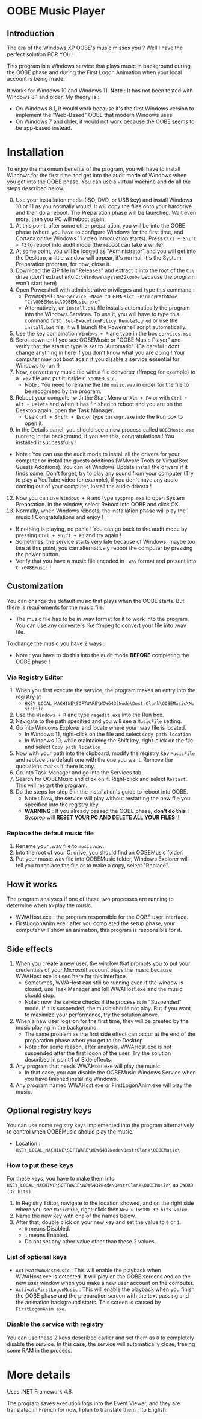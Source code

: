 # OOBE Music Player
## Introduction 
The era of the Windows XP OOBE's music misses you ? Well I have the perfect solution FOR YOU !

This program is a Windows service that plays music in background during the OOBE phase and during the First Logon Animation when your local account is being made.

It works for Windows 10 and Windows 11.
**Note** : It has not been tested with Windows 8.1 and older. My theory is :
- On Windows 8.1, it would work because it's the first Windows version to implement the "Web-Based" OOBE that modern Windows uses.
- On Windows 7 and older, it would not work because the OOBE seems to be app-based instead.

# Installation
To enjoy the maximum benefits of the program, you will have to install Windows for the first time and get into the audit mode of Windows when you get into the OOBE phase. You can use a virtual machine and do all the steps described below.

0. Use your installation media (ISO, DVD, or USB key) and install Windows 10 or 11 as you normally would. It will copy the files onto your harddrive and then do a reboot. The Preparation phase will be launched. Wait even more, then you PC will reboot again.
1. At this point, after some other preparation, you will be into the OOBE phase (where you have to configure Windows for the first time, and Cortana or the Windows 11 video introduction starts). Press `Ctrl + Shift + F3` to reboot into audit mode (the reboot can take a while).
2. At some point, you will be logged as "Administrator" and you will get into the Desktop, a little window will appear, it's normal, it's the System Preparation program, for now, close it.
3. Download the ZIP file in "Releases" and extract it into the root of the `C:\` drive (don't extract into `C:\Windows\system32\oobe` because the program won't start here)
4. Open Powershell with administrative privileges and type this command :
   - Powershell : `New-Service -Name "OOBEMusic" -BinaryPathName "C:\OOBEMusic\OOBEMusic.exe"`
   - Alternatively, an `install.ps1` file installs automatically the program into the Windows Services. To use it, you will have to type this command first : `Set-ExecutionPolicy RemoteSigned` or use the `install.bat` file. It will launch the Powershell script automatically.
5. Use the key combination `Windows + R` ane type in the box `services.msc`
6. Scroll down until you see OOBEMusic or "OOBE Music Player" and verify that the startup type is set to "Automatic". (Be careful : dont change anything in here if you don't know what you are doing ! Your computer may not boot again if you disable a service essential for Windows to run !)
7. Now, convert any music file with a file converter (ffmpeg for example) to a `.wav` file and put it inside `C:\OOBEMusic`.
   - Note : You need to rename the file `music.wav` in order for the file to be recognized by the program.
8. Reboot your computer with the Start Menu or `Alt + F4` or with `Ctrl + Alt + Delete` and when it has finished to reboot and you are on the Desktop again, open the Task Manager.
   - Use `Ctrl + Shift + Esc` or type `taskmgr.exe` into the Run box to open it.
11. In the Details panel, you should see a new process called `OOBEMusic.exe` running in the background, if you see this, congratulations ! You installed it successfully !
   - Note : You can use the audit mode to install all the drivers for your computer or install the guests additions (WMware Tools or VirtualBox Guests Additions). You can let Windows Update install the drivers if it finds some. Don't forget, try to play any sound from your computer (Try to play a YouTube video for example), if you don't have any audio coming out of your computer, install the audio drivers !
12. Now you can use `Windows + R` and type `sysprep.exe` to open System Preparation. In the window, select Reboot into OOBE and click OK.
13. Normally, when Windows reboots, the installation phase will play the music ! Congratulations and enjoy !
   - If nothing is playing, no panic ! You can go back to the audit mode by pressing `Ctrl + Shift + F3` and try again !
   - Sometimes, the service starts very late because of Windows, maybe too late at this point, you can alternatively reboot the computer by pressing the power button.
   - Verify that you have a music file encoded in `.wav` format and present into `C:\OOBEMusic` !

## Customization
You can change the default music that plays when the OOBE starts. But there is requirements for the music file.
- The music file has to be in .wav format for it to work into the program. You can use any converters like ffmpeg to convert your file into .wav file.

To change the music you have 2 ways :
- Note : you have to do this into the audit mode **BEFORE** completing the OOBE phase !
### Via Registry Editor
1. When you first execute the service, the program makes an entry into the registry at
   - `HKEY_LOCAL_MACHINE\SOFTWARE\WOW6432Node\DestrClank\OOBEMusic\MusicFile`
2. Use the `Windows + R` and type `regedit.exe` into the Run box.
3. Navigate to the path specified and you will see a `MusicFile` setting.
4. Go into Windows Explorer and locate where your .wav file is located.
   - In Windows 11, right-click on the file and select `Copy path location`
   - In Windows 10, while maintaining the Shift key, right-click on the file and select `Copy path location`
5. Now with your path into the clipboard, modify the registry key `MusicFile` and replace the default one with the one you want. Remove the quotations marks if there is any.
6. Go into Task Manager and go into the Services tab.
7. Search for OOBEMusic and click on it. Right-click and select `Restart`. This will restart the program.
8. Do the steps for step 9 in the installation's guide to reboot into OOBE.
   - Note : Now, the service will play without restarting the new file you specified into the registry key.
   - **WARNING** : If you already passed the OOBE phase, **don't do this** ! Sysprep will **RESET YOUR PC AND DELETE ALL YOUR FILES** !!
### Replace the defaut music file
1. Rename your .wav file to `music.wav`.
2. Into the root of your C: drive, you should find an OOBEMusic folder.
3. Put your music.wav file into OOBEMusic folder, Windows Explorer will tell you to replace the file or to make a copy, select "Replace".

## How it works
The program analyses if one of these two processes are running to determine when to play the music.
- WWAHost.exe : the program responsible for the OOBE user interface.
- FirstLogonAnim.exe : after you completed the setup phase, your computer will show an animation, this program is responsible for it.

## Side effects
1. When you create a new user, the window that prompts you to put your credentials of your Microsoft account plays the music because WWAHost.exe is used here for this interface.
   - Sometimes, WWAHost can still be running even if the window is closed, use Task Manager and kill WWAHost.exe and the music should stop.
   - Note : now the service checks if the process is in "Suspended" mode. If it is suspended, the music should not play. But if you want to maximize your performance, try the solution above.
2. When a new user logs on for the first time, they will be greeted by the music playing in the background.
   - The same problem as the first side effect can occur at the end of the preparation phase when you get to the Desktop.
   - Note : for some reason, after analysis, WWAHost.exe is not suspended after the first logon of the user. Try the solution described in point 1 of Side effects.
3. Any program that needs WWAHost.exe will play the music.
   - In that case, you can disable the OOBEMusic Windows Service when you have finished installing Windows.
4. Any program named WWAHost.exe or FirstLogonAnim.exe will play the music.

## Optional registry keys
You can use some registry keys implemented into the program alternatively to control when OOBEMusic should play the music.
   - Location : `HKEY_LOCAL_MACHINE\SOFTWARE\WOW6432Node\DestrClank\OOBEMusic\`
### How to put these keys
For these keys, you have to make them into `HKEY_LOCAL_MACHINE\SOFTWARE\WOW6432Node\DestrClank\OOBEMusic\` as `DWORD (32 bits)`.

1. In Registry Editor, navigate to the location showed, and on the right side where you see `MusicFile`, right-click then `New > DWORD 32 bits value`.
2. Name the new key with one of the names below.
3. After that, double click on your new key and set the value to `0` or `1`.
   - `0` means Disabled.
   - `1` means Enabled.
   - Do not set any other value other than these 2 values.

### List of optional keys
- `ActivateWWAHostMusic` : This will enable the playback when WWAHost.exe is detected. It will play on the OOBE screens and on the new user window when you make a new user account on the computer.
- `ActivateFirstLogonMusic` : This will enable the playback when you finish the OOBE phase and the preparation screen with the text passing and the animation background starts. This screen is caused by `FirstLogonAnim.exe`.

### Disable the service with registry
You can use these 2 keys described earlier and set them as `0` to completely disable the service. In this case, the service will automatically close, freeing some RAM in the process.

# More details
Uses .NET Framework 4.8.

The program saves execution logs into the Event Viewer, and they are translated in French for now, I plan to translate them into English.
